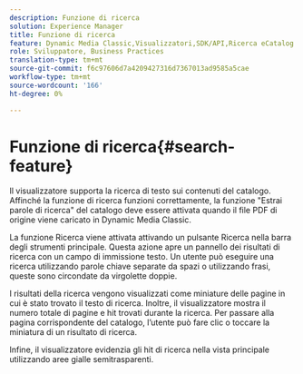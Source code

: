```yaml
---
description: Funzione di ricerca
solution: Experience Manager
title: Funzione di ricerca
feature: Dynamic Media Classic,Visualizzatori,SDK/API,Ricerca eCatalog
role: Sviluppatore, Business Practices
translation-type: tm+mt
source-git-commit: f6c97606d7a4209427316d7367013ad9585a5cae
workflow-type: tm+mt
source-wordcount: '166'
ht-degree: 0%

---
```



# Funzione di ricerca{#search-feature}

Il visualizzatore supporta la ricerca di testo sui contenuti del catalogo. Affinché la funzione di ricerca funzioni correttamente, la funzione &quot;Estrai parole di ricerca&quot; del catalogo deve essere attivata quando il file PDF di origine viene caricato in Dynamic Media Classic.

La funzione Ricerca viene attivata attivando un pulsante Ricerca nella barra degli strumenti principale. Questa azione apre un pannello dei risultati di ricerca con un campo di immissione testo. Un utente può eseguire una ricerca utilizzando parole chiave separate da spazi o utilizzando frasi, queste sono circondate da virgolette doppie.

I risultati della ricerca vengono visualizzati come miniature delle pagine in cui è stato trovato il testo di ricerca. Inoltre, il visualizzatore mostra il numero totale di pagine e hit trovati durante la ricerca. Per passare alla pagina corrispondente del catalogo, l’utente può fare clic o toccare la miniatura di un risultato di ricerca.

Infine, il visualizzatore evidenzia gli hit di ricerca nella vista principale utilizzando aree gialle semitrasparenti.
